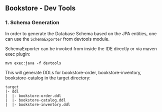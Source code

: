 ## Bookstore - Dev Tools

### 1. Schema Generation

In order to generate the Database Schema based on the JPA entities, one can use the `SchemaExporter` 
from devtools module. 

SchemaExporter can be invoked from inside the IDE directly or via maven exec plugin:

    mvn exec:java -f devtools
    
This will generate DDLs for bookstore-order, bookstore-inventory, bookstore-catalog in 
the target directory:

    target
    |- ddl
    |  |- bookstore-order.ddl
    |  |- bookstore-catalog.ddl
    |  |- bookstore-inventory.ddl